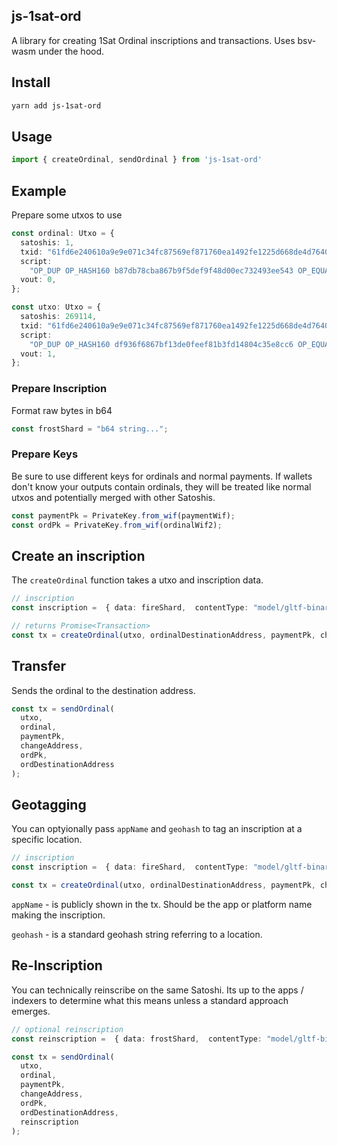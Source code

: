 ## js-1sat-ord

A library for creating 1Sat Ordinal inscriptions and transactions. Uses bsv-wasm under the hood.

## Install

```bash
yarn add js-1sat-ord
```

## Usage

```ts
import { createOrdinal, sendOrdinal } from 'js-1sat-ord'
```

## Example

Prepare some utxos to use

```ts
const ordinal: Utxo = {
  satoshis: 1,
  txid: "61fd6e240610a9e9e071c34fc87569ef871760ea1492fe1225d668de4d76407e",
  script:
    "OP_DUP OP_HASH160 b87db78cba867b9f5def9f48d00ec732493ee543 OP_EQUALVERIFY OP_CHECKSIG",
  vout: 0,
};

const utxo: Utxo = {
  satoshis: 269114,
  txid: "61fd6e240610a9e9e071c34fc87569ef871760ea1492fe1225d668de4d76407e",
  script:
    "OP_DUP OP_HASH160 df936f6867bf13de0feef81b3fd14804c35e8cc6 OP_EQUALVERIFY OP_CHECKSIG",
  vout: 1,
};
```

### Prepare Inscription

Format raw bytes in b64

```ts
const frostShard = "b64 string...";
```

### Prepare Keys

Be sure to use different keys for ordinals and normal payments. If wallets don't know your outputs contain ordinals, they will be treated like normal utxos and potentially merged with other Satoshis.

```ts
const paymentPk = PrivateKey.from_wif(paymentWif);
const ordPk = PrivateKey.from_wif(ordinalWif2);
```

## Create an inscription

The `createOrdinal` function takes a utxo and inscription data.

```ts
// inscription
const inscription =  { data: fireShard,  contentType: "model/gltf-binary"}

// returns Promise<Transaction>
const tx = createOrdinal(utxo, ordinalDestinationAddress, paymentPk, changeAddress, inscription);
```

## Transfer

Sends the ordinal to the destination address.

```ts
const tx = sendOrdinal(
  utxo,
  ordinal,
  paymentPk,
  changeAddress,
  ordPk,
  ordDestinationAddress
);
```

## Geotagging

You can optyionally pass `appName` and `geohash` to tag an inscription at a specific location.

```ts
// inscription
const inscription =  { data: fireShard,  contentType: "model/gltf-binary",  geohash: "dree547h7", appName: "ord-demo" }

const tx = createOrdinal(utxo, ordinalDestinationAddress, paymentPk, changeAddress, inscription);
```

`appName` - is publicly shown in the tx. Should be the app or platform name making the inscription.

`geohash` - is a standard geohash string referring to a location.

## Re-Inscription

You can technically reinscribe on the same Satoshi. Its up to the apps / indexers to determine what this means unless a standard approach emerges.

```ts
// optional reinscription
const reinscription =  { data: frostShard,  contentType: "model/gltf-binary" }

const tx = sendOrdinal(
  utxo,
  ordinal,
  paymentPk,
  changeAddress,
  ordPk,
  ordDestinationAddress,
  reinscription
);
```
